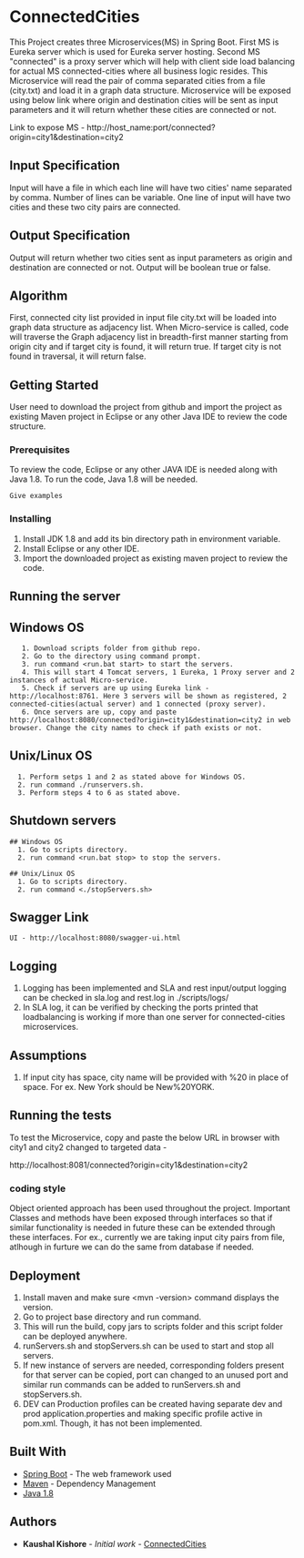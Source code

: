 # ConnectedCities

This Project creates three Microservices(MS) in Spring Boot. First MS is Eureka server which is used for Eureka server hosting. Second MS "connected" is a proxy server which will help with client side load balancing for actual MS connected-cities where all business logic resides.
This Microservice will read the pair of comma separated cities from a file (city.txt) and load it in a graph data structure. Microservice will be exposed using below link where origin and destination cities will be sent as input parameters and it will return whether these cities are connected or not.

Link to expose MS - http://host_name:port/connected?origin=city1&destination=city2

## Input Specification

Input will have a file in which each line will have two cities' name separated by comma. Number of lines can be variable. One line of input will have two cities and these two city pairs are connected.

## Output Specification

Output will return whether two cities sent as input parameters as origin and destination are connected or not. Output will be boolean true or false.

## Algorithm

First, connected city list provided in input file city.txt will be loaded into graph data structure as adjacency list. When Micro-service is called, code will traverse the Graph adjacency list in breadth-first manner starting from origin city and if target city is found, it will return true. If target city is not found in traversal, it will return false.

## Getting Started

User need to download the project from github and import the project as existing Maven project in Eclipse or any other Java IDE to review the code structure.

### Prerequisites

To review the code, Eclipse or any other JAVA IDE is needed along with Java 1.8.
To run the code, Java 1.8 will be needed.

```
Give examples
```

### Installing

1. Install JDK 1.8 and add its bin directory path in environment variable.
2. Install Eclipse or any other IDE.
3. Import the downloaded project as existing maven project to review the code.

## Running the server

   ## Windows OS
       1. Download scripts folder from github repo.
       2. Go to the directory using command prompt.
       3. run command <run.bat start> to start the servers.
       4. This will start 4 Tomcat servers, 1 Eureka, 1 Proxy server and 2 instances of actual Micro-service.
       5. Check if servers are up using Eureka link - http://localhost:8761. Here 3 servers will be shown as registered, 2 connected-cities(actual server) and 1 connected (proxy server).
       6. Once servers are up, copy and paste http://localhost:8080/connected?origin=city1&destination=city2 in web browser. Change the city names to check if path exists or not.

   ## Unix/Linux OS
      1. Perform setps 1 and 2 as stated above for Windows OS.
      2. run command ./runservers.sh.
      3. Perform steps 4 to 6 as stated above.

## Shutdown servers

    ## Windows OS
      1. Go to scripts directory.
      2. run command <run.bat stop> to stop the servers.

    ## Unix/Linux OS
      1. Go to scripts directory.
      2. run command <./stopServers.sh>

## Swagger Link
    UI - http://localhost:8080/swagger-ui.html

## Logging
1. Logging has been implemented and SLA and rest input/output logging can be checked in sla.log and rest.log in ./scripts/logs/
2. In SLA log, it can be verified by checking the ports printed that loadbalancing is working if more than one server for connected-cities microservices.


## Assumptions
1. If input city has space, city name will be provided with %20 in place of space. For ex. New York should be New%20YORK.

## Running the tests

To test the Microservice, copy and paste the below URL in browser with city1 and city2 changed to targeted data -

http://localhost:8081/connected?origin=city1&destination=city2

### coding style

Object oriented approach has been used throughout the project. Important Classes and methods have been exposed through interfaces so that if similar functionality is needed in future these can be extended through these interfaces. For ex., currently we are taking input city pairs from file, atlhough in furture we can do the same from database if needed.

## Deployment

1. Install maven and make sure <mvn -version> command displays the version.
2. Go to project base directory and run <mvn clean package> command.
3. This will run the build, copy jars to scripts folder and this script folder can be deployed anywhere.
4. runServers.sh and stopServers.sh can be used to start and stop all servers.
5. If new instance of servers are needed, corresponding folders present for that server can be copied, port can changed to an unused port and similar run commands can be added to runServers.sh and stopServers.sh.
3. DEV can Production profiles can be created having separate dev and prod application.properties and making specific profile active in pom.xml. Though, it has not been implemented.

## Built With

* [Spring Boot](http://spring.io/projects/spring-boot) - The web framework used
* [Maven](https://maven.apache.org/) - Dependency Management
* [Java 1.8](https://www.oracle.com/technetwork/java/javase/overview/index.html)

## Authors

* **Kaushal Kishore** - *Initial work* - [ConnectedCities](https://github.com/kaushal378/ConnectedCities)
